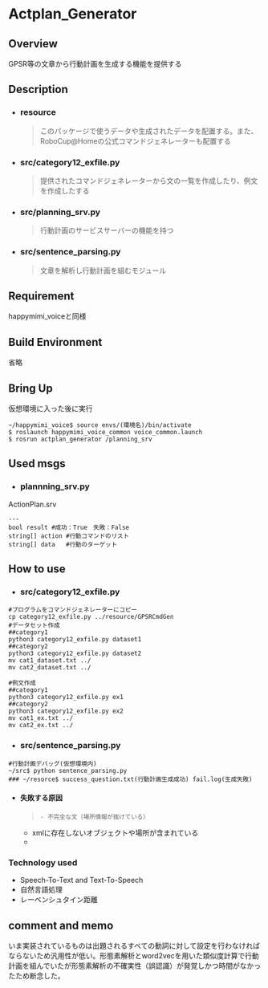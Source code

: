 # Actplan_Generator

## Overview
GPSR等の文章から行動計画を生成する機能を提供する

## Description
- ### resource
    > このパッケージで使うデータや生成されたデータを配置する。また、RoboCup@Homeの公式コマンドジェネレーターも配置する

- ### src/category12_exfile.py
    > 提供されたコマンドジェネレーターから文の一覧を作成したり、例文を作成したする

- ### src/planning_srv.py
    > 行動計画のサービスサーバーの機能を持つ

- ### src/sentence_parsing.py
    > 文章を解析し行動計画を組むモジュール

## Requirement
happymimi_voiceと同様

## Build Environment
省略

## Bring Up
仮想環境に入った後に実行
```
~/happymimi_voice$ source envs/(環境名)/bin/activate
$ roslaunch happymimi_voice_common voice_common.launch
$ rosrun actplan_generator /planning_srv

```

## Used msgs
- ### plannning_srv.py
ActionPlan.srv
```
---
bool result	#成功：True　失敗：False
string[] action	#行動コマンドのリスト
string[] data	#行動のターゲット
```

## How to use

- ### src/category12_exfile.py
```
#プログラムをコマンドジェネレーターにコピー
cp category12_exfile.py ../resource/GPSRCmdGen
#データセット作成
##category1
python3 category12_exfile.py dataset1
##category2
python3 category12_exfile.py dataset2
mv cat1_dataset.txt ../
mv cat2_dataset.txt ../

#例文作成
##category1
python3 category12_exfile.py ex1
##category2
python3 category12_exfile.py ex2
mv cat1_ex.txt ../
mv cat2_ex.txt ../

```

- ### src/sentence_parsing.py
```
#行動計画デバッグ(仮想環境内)
~/src$ python sentence_parsing.py
### ~/resorce$ success_question.txt(行動計画生成成功) fail.log(生成失敗)
```
- #### 失敗する原因
  >     - 不完全な文（場所情報が抜けている）
	- xmlに存在しないオブジェクトや場所が含まれている
	- 
### Technology used
- Speech-To-Text and Text-To-Speech
- 自然言語処理
- レーベンシュタイン距離

## comment and memo
いま実装されているものは出題されるすべての動詞に対して設定を行わなければならないため汎用性が低い。形態素解析とword2vecを用いた類似度計算で行動計画を組んでいたが形態素解析の不確実性（誤認識）が発覚しかつ時間がなかったため断念した。
